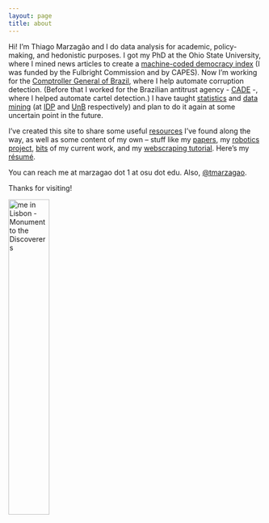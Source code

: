 ```yaml
---
layout: page
title: about
---
```


Hi! I’m Thiago Marzagão and I do data analysis for academic, policy-making, and hedonistic purposes. I got my PhD at the Ohio State University, where I mined news articles to create a [machine-coded democracy index](http://ssrn.com/abstract=2412325) (I was funded by the Fulbright Commission and by CAPES). Now I’m working for the [Comptroller General of Brazil](http://www.cgu.gov.br/), where I help automate corruption detection. (Before that I worked for the Brazilian antitrust agency - [CADE](http://cade.gov.br/) -, where I helped automate cartel detection.) I have taught [statistics](/teaching/EADM) and [data mining](/teaching/EPA109738) (at [IDP](http://www.idp.edu.br/administracao/) and [UnB](http://adm.unb.br/) respectively) and plan to do it again at some uncertain point in the future.

I’ve created this site to share some useful [resources](http://thiagomarzagao.com/resources/) I’ve found along the way, as well as some content of my own – stuff like my [papers](http://thiagomarzagao.com/papers/), my [robotics project](https://github.com/thiagomarzagao/ev3py), [bits](http://thiagomarzagao.com/2015/12/14/classifying-government-expenditures/) of my current work, and my [webscraping tutorial](http://thiagomarzagao.com/resources#selenium). Here’s my [résumé](https://s3.amazonaws.com/thiagomarzagao/resume_ThiagoMarzagao.pdf).

You can reach me at marzagao dot 1 at osu dot edu. Also, [@tmarzagao](https://twitter.com/tmarzagao).

Thanks for visiting!

<img src="http://i.imgur.com/7L0c53hl.jpg" title="me in Lisbon - Monument to the Discoverers" height="40%" width="40%" />